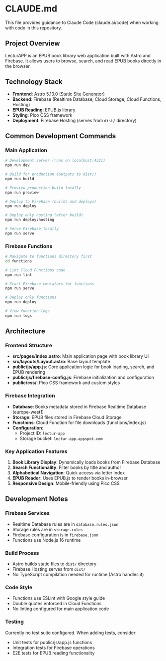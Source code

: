 # CLAUDE.md

This file provides guidance to Claude Code (claude.ai/code) when working with code in this repository.

## Project Overview

LecturAPP is an EPUB book library web application built with Astro and Firebase. It allows users to browse, search, and read EPUB books directly in the browser.

## Technology Stack

- **Frontend**: Astro 5.13.0 (Static Site Generator)
- **Backend**: Firebase (Realtime Database, Cloud Storage, Cloud Functions, Hosting)
- **EPUB Reading**: EPUB.js library
- **Styling**: Pico CSS framework
- **Deployment**: Firebase Hosting (serves from `dist/` directory)

## Common Development Commands

### Main Application
```bash
# Development server (runs on localhost:4321)
npm run dev

# Build for production (outputs to dist/)
npm run build

# Preview production build locally
npm run preview

# Deploy to Firebase (builds and deploys)
npm run deploy

# Deploy only hosting (after build)
npm run deploy:hosting

# Serve Firebase locally
npm run serve
```

### Firebase Functions
```bash
# Navigate to functions directory first
cd functions

# Lint Cloud Functions code
npm run lint

# Start Firebase emulators for functions
npm run serve

# Deploy only functions
npm run deploy

# View function logs
npm run logs
```

## Architecture

### Frontend Structure
- **src/pages/index.astro**: Main application page with book library UI
- **src/layouts/Layout.astro**: Base layout template
- **public/js/app.js**: Core application logic for book loading, search, and EPUB rendering
- **public/js/firebase-config.js**: Firebase initialization and configuration
- **public/css/**: Pico CSS framework and custom styles

### Firebase Integration
- **Database**: Books metadata stored in Firebase Realtime Database (europe-west1)
- **Storage**: EPUB files stored in Firebase Cloud Storage
- **Functions**: Cloud Function for file downloads (functions/index.js)
- **Configuration**: 
  - Project ID: `lectur-app`
  - Storage bucket: `lectur-app.appspot.com`

### Key Application Features
1. **Book Library Display**: Dynamically loads books from Firebase Database
2. **Search Functionality**: Filter books by title and author
3. **Alphabetical Navigation**: Quick access via letter index
4. **EPUB Reader**: Uses EPUB.js to render books in-browser
5. **Responsive Design**: Mobile-friendly using Pico CSS

## Development Notes

### Firebase Services
- Realtime Database rules are in `database.rules.json`
- Storage rules are in `storage.rules`
- Firebase configuration is in `firebase.json`
- Functions use Node.js 16 runtime

### Build Process
- Astro builds static files to `dist/` directory
- Firebase Hosting serves from `dist/`
- No TypeScript compilation needed for runtime (Astro handles it)

### Code Style
- Functions use ESLint with Google style guide
- Double quotes enforced in Cloud Functions
- No linting configured for main application code

### Testing
Currently no test suite configured. When adding tests, consider:
- Unit tests for public/js/app.js functions
- Integration tests for Firebase operations
- E2E tests for EPUB reading functionality